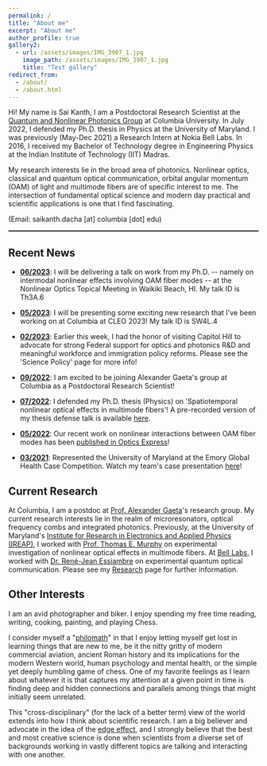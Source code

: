 ```yaml
---
permalink: /
title: "About me"
excerpt: "About me"
author_profile: true
gallery2:
  - url: /assets/images/IMG_3907_1.jpg
    image_path: /assets/images/IMG_3907_1.jpg
    title: "Test gallery"
redirect_from: 
  - /about/
  - /about.html
---
```


<script type="application/ld+json">
  {
  "@context": "https://schema.org/",
  "@type": "Person",
  "name": "Sai Kanth Dacha",
  "jobTitle": "Physicist",
  "url": "skdacha.com",
  "image": "https://skdacha.com/images/IMG_3907_1.png",
  "sameAs": [
    "https://twitter.com/saikanthdacha",
    "http://linkedin.com/in/saikanthdacha/",
    "https://skdacha.com",
    "https://scholar.google.com/citations?user=E0I73ZQAAAAJ"
  ]
  }
</script>

Hi! My name is Sai Kanth, I am a Postdoctoral Research Scientist at the [Quantum and Nonlinear Photonics Group](https://gaeta.apam.columbia.edu) at Columbia University. In July 2022, I defended my Ph.D. thesis in Physics at the University of Maryland. I was previously (May-Dec 2021) a Research Intern at Nokia Bell Labs. In 2016, I received my Bachelor of Technology degree in Engineering Physics at the Indian Institute of Technology (IIT) Madras.

My research interests lie in the broad area of photonics. Nonlinear optics, classical and quantum optical communication, orbital angular momentum (OAM) of light and multimode fibers are of specific interest to me. The intersection of fundamental optical science and modern day practical and scientific applications is one that I find fascinating.

(Email: saikanth.dacha [at] columbia [dot] edu)

<hr style="border:1px solid gray">

## Recent News

- **<u>06/2023</u>**: I will be delivering a talk on work from my Ph.D. -- namely on intermodal nonlinear effects involving OAM fiber modes -- at the Nonlinear Optics Topical Meeting in Waikiki Beach, HI.  My talk ID is Th3A.6
- **<u>05/2023</u>**: I will be presenting some exciting new research that I've been working on at Columbia at CLEO 2023! My talk ID is SW4L.4
- **<u>02/2023</u>**: Earlier this week, I had the honor of visiting Capitol Hill to advocate for strong Federal support for optics and photonics R&D and meaningful workforce and immigration policy reforms. Please see the 'Science Policy' page for more info!
- **<u>09/2022</u>**: I am excited to be joining Alexander Gaeta's group at Columbia as a Postdoctoral Research Scientist!
  
  <!-- - **[Pinned] <u>07/2022</u>**: **Looking for postdoctoral level research opportunities**! Please reach out if you're looking to hire. -->
- **<u>07/2022</u>**: I defended my Ph.D. thesis (Physics) on 'Spatiotemporal nonlinear optical effects in multimode fibers'! A pre-recorded version of my thesis defense talk is available [here](https://youtu.be/EO8tsCD3Sks).
- **<u>05/2022</u>**: Our recent work on nonlinear interactions between OAM fiber modes has been [published in Optics Express](https://doi.org/10.1364/OE.453944)!
<!-- - **<u>07/2021</u>**: **Congressional Science Advocacy**: As part of the [National Photonics Initiative (NPI)](https://www.lightourfuture.org/home/)'s [Congressional Visits](https://www.lightourfuture.org/home/get-involved/congressional-visits/), I met with the offices of several Representatives and Senators of the U.S. Congress to advocate for increased Federal funding for optical sciences -->
<!-- - **<u>06/2021</u>**: Started my research internship at Bell Labs, working with Dr. René-Jean Essiambre! -->
- **<u>03/2021</u>**: Represented the University of Maryland at the Emory Global Health Case Competition. Watch my team's case presentation [here](https://youtu.be/j1-Z93E8T20)!
  
  <!-- - **<u>01/2021</u>**: Our recent work on spatiotemporal characterization of nonlinear optical effects in few-mode fibers got [published in the prestigious journal *Optica*](https://doi.org/10.1364/OPTICA.409060)! -->

## Current Research

At Columbia, I am a postdoc at [Prof. Alexander Gaeta](https://gaeta.apam.columbia.edu)'s research group. My current research interests lie in the realm of microresonators, optical frequency combs and integrated photonics. Previously, at the University of Maryland's [Institute for Research in Electronics and Applied Physics (IREAP)](https://ireap.umd.edu), I worked with [Prof. Thomas E. Murphy](https://ece.umd.edu/clark/faculty/443/Thomas-E-Murphy) on experimental investigation of nonlinear optical effects in multimode fibers. At [Bell Labs](https://www.bell-labs.com/#gref), I worked with [Dr. René-Jean Essiambre](http://www.bell-labs.com/about/researcher-profiles/reneessiambre/) on experimental quantum optical communication. Please see my [Research](https://skdacha.com/research/) page for further information.

<!--I work with Prof. Thomas E. Murphy as part of the [Photonics Research Laboratory](https://photonics.umd.edu) at the University of Maryland. My current work is on experimental investigation of nonlinear optical effects in multimode fibers. Despite having been around since before the advent of the single mode fiber, nonlinear optics in multimode fibers remains relatively understudied. Over the past few years, there has been a revival of interest in understanding nonlinear optics in these systems. As few-mode fibers and multimode fibers become more prevalent in longer-distance networks, and with the advent of techniques for spatially-multiplexed optical amplification, nonlinear effects in these fibers are expected to play an increasingly important role. As part of my work with Prof. Murphy, I develop high-resolution spatiotemporal characterization tools to better understand the physics governing intermodal nonlinear effects. More on my current and previous research [here](https://skdacha.com/research/).-->

<!-- ## Skills

<style>
.adjust-line-height{
    line-height: 1.5em;
}
</style>

<div class="adjust-line-height">
<ul>
  <li>Design, planning and implementation of free-space and fiber optical experiments</li>
  <li>Laser systems, fiber and free-space optics, imaging systems, high-speed measurements, spectroscopy, superconducting nanowire single photon detectors (SNSPDs)</li>
  <li>Automated instrument control, data acquisition and analysis</li>
  <li>Numerical simulation of guided wave optical systems using MATLAB, Python</li>
  <li>Science communication and scientific writing for scientific as well as general audiences</li>
</ul>
</div> -->

<!--The projects that I have worked on over the years have ranged from purely numerical/computational to heavily experimental. I have experience working in experimental optics laboratories, including the use of laser systems, fiber and free-space optics, imaging systems, high-speed measurements, automated data acquisition and data analysis. On the numerical side, I'm comfortable with the use of MATLAB/Python for numerical simulations of guided wave systems. For more on the projects that I have taken up over the years, please visit the [Projects](https://skdacha.com/projects/) page.-->

## Other Interests

I am an avid photographer and biker. I enjoy spending my free time reading, writing, cooking, painting, and playing Chess.

I consider myself a "[philomath](https://www.thefreedictionary.com/philomath)" in that I enjoy letting myself get lost in learning things that are new to me, be it the nitty gritty of modern commercial aviation, ancient Roman history and its implications for the modern Western world, human psychology and mental health, or the simple yet deeply humbling game of chess. One of my favorite feelings as I learn about whatever it is that captures my attention at a given point in time is finding deep and hidden connections and parallels among things that might initially seem unrelated. 

<!-- I consider myself a "[philomath](https://www.thefreedictionary.com/philomath)" in that I enjoy letting myself get lost in learning things that are new to me, be it the nitty gritty of modern commercial aviation, the fascinating world of ancient Roman history, the complicated field of psychology and mental health, or the all-important modern financial system. One of my favorite things is to explore and delve deep into topics that interest me, and finding that things that might initially seem unrelated in fact share deep connections and parallels. -->

This "cross-disciplinary" (for the lack of a better term) view of the world extends into how I think about scientific research. I am a big believer and advocate in the idea of the [edge effect](https://www.npr.org/2018/07/02/625426015/the-edge-effect), and I strongly believe that the best and most creative science is done when scientists from a diverse set of backgrounds working in vastly different topics are talking and interacting with one another. 

<!-- You can read more about my interests [here](https://skdacha.com/interests/). -->